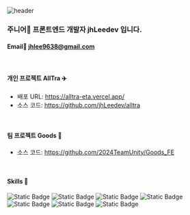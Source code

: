 ![header](https://capsule-render.vercel.app/api?type=waving&height=150&section=header&text=jhLeedev's%20Hub&fontSize=40&theme=gruvbox_light&animation=fadeIn)

### 주니어🌱 프론트엔드 개발자 jhLeedev 입니다.

#### Email📧  jhlee9638@gmail.com
<br/>

#### 개인 프로젝트 AllTra ✈️
- 배포 URL: https://alltra-eta.vercel.app/
- 소스 코드: https://github.com/jhLeedev/alltra
<br/>

#### 팀 프로젝트 Goods 🛒
- 소스 코드: https://github.com/2024TeamUnity/Goods_FE
<br />

#### Skills 🔧
![Static Badge](https://img.shields.io/badge/Javascript-%23F7DF1E?logo=JavaScript&logoColor=white)
![Static Badge](https://img.shields.io/badge/Typescript-%233178C6?logo=TypeScript&logoColor=white)
![Static Badge](https://img.shields.io/badge/React-%2361DAFB?logo=React&logoColor=white)
![Static Badge](https://img.shields.io/badge/HTML5-%23E34F26?logo=HTML5&logoColor=white)
![Static Badge](https://img.shields.io/badge/CSS3-%231572B6?logo=CSS3&logoColor=white)
![Static Badge](https://img.shields.io/badge/Firebase-%23FFCA28?logo=Firebase&logoColor=white)
![Static Badge](https://img.shields.io/badge/Git-%23F05032?logo=Git&logoColor=white)




<!--
**jhLeedev/jhLeedev** is a ✨ _special_ ✨ repository because its `README.md` (this file) appears on your GitHub profile.

Here are some ideas to get you started:

- 🔭 I’m currently working on ...
- 🌱 I’m currently learning ...
- 👯 I’m looking to collaborate on ...
- 🤔 I’m looking for help with ...
- 💬 Ask me about ...
- 📫 How to reach me: ...
- 😄 Pronouns: ...
- ⚡ Fun fact: ...
-->
